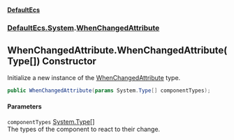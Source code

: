 #### [DefaultEcs](index.md 'index')
### [DefaultEcs.System](index.md#DefaultEcs_System 'DefaultEcs.System').[WhenChangedAttribute](WhenChangedAttribute.md 'DefaultEcs.System.WhenChangedAttribute')
## WhenChangedAttribute.WhenChangedAttribute(Type[]) Constructor
Initialize a new instance of the [WhenChangedAttribute](WhenChangedAttribute.md 'DefaultEcs.System.WhenChangedAttribute') type.  
```csharp
public WhenChangedAttribute(params System.Type[] componentTypes);
```
#### Parameters
<a name='DefaultEcs_System_WhenChangedAttribute_WhenChangedAttribute(System_Type__)_componentTypes'></a>
`componentTypes` [System.Type](https://docs.microsoft.com/en-us/dotnet/api/System.Type 'System.Type')[[]](https://docs.microsoft.com/en-us/dotnet/api/System.Array 'System.Array')  
The types of the component to react to their change.
  
